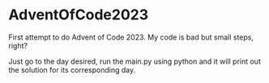 # AdventOfCode2023
 First attempt to do Advent of Code 2023. My code is bad but small steps, right?

Just go to the day desired, run the main.py using python and it will print out the solution for its corresponding day.
